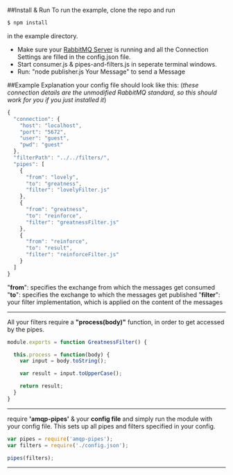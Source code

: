 ##Install & Run
To run the example, clone the repo and run

```javascript
$ npm install
```
in the example directory.

- Make sure your [RabbitMQ Server](https://www.rabbitmq.com/download.html) is running and all the Connection Settings are filled in the config.json file.
- Start consumer.js & pipes-and-filters.js in seperate terminal windows.
- Run: "node publisher.js Your Message" to send a Message

##Example Explanation
your config file should look like this: (*these connection details are the unmodified RabbitMQ standard, so this should work for you if you just installed it*)

```javascript
{
  "connection": {
    "host": "localhost",
    "port": "5672",
    "user": "guest",
    "pwd": "guest"
  },
  "filterPath": "../../filters/",
  "pipes": [
    {
      "from": "lovely",
      "to": "greatness",
      "filter": "lovelyFilter.js"
    },
    {
      "from": "greatness",
      "to": "reinforce",
      "filter": "greatnessFilter.js"
    },
    {
      "from": "reinforce",
      "to": "result",
      "filter": "reinforceFilter.js"
    }
  ]
}

```

"**from**": specifies the exchange from which the messages get consumed
"**to**": specifies the exchange to which the messages get published
"**filter**": your filter implementation, which is applied on the content of the messages
***
All your filters require a **"process(body)"** function, in order to get accessed by the pipes.

```javascript
module.exports = function GreatnessFilter() {

  this.process = function(body) {
    var input = body.toString();

    var result = input.toUpperCase();

    return result;
  }
}
```

***
require **'amqp-pipes'** & your **config file** and simply run the module with your config file. This sets up all pipes and filters specified in your config.

```javascript
var pipes = require('amqp-pipes');
var filters = require('./config.json');

pipes(filters);
```
***
